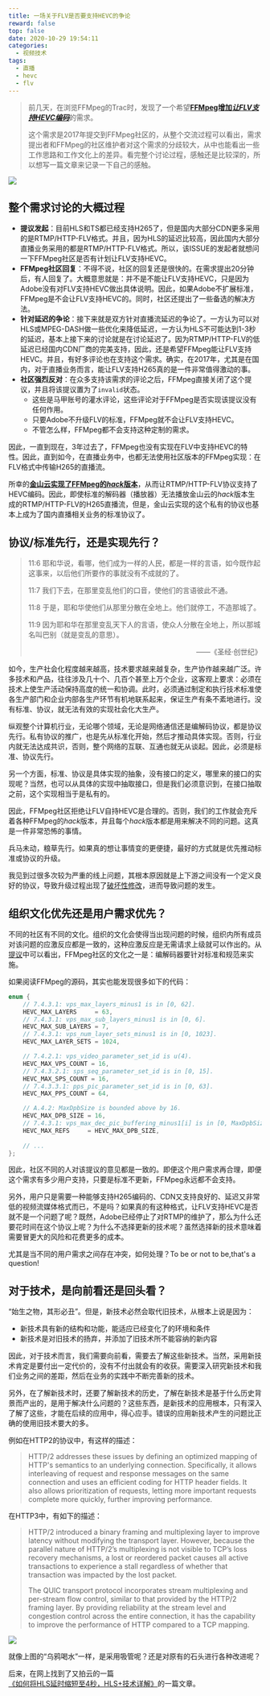 ```yaml
---
title: 一场关于FLV是否要支持HEVC的争论
reward: false
top: false
date: 2020-10-29 19:54:11
categories: 
  - 视频技术
tags:
  - 直播
  - hevc
  - flv
---
```


> 前几天，在浏览FFMpeg的Trac时，发现了一个希望[**FFMpeg增加*让FLV支持HEVC编码***](https://trac.ffmpeg.org/ticket/6389)的需求。
> 
> 这个需求是2017年提交到FFMpeg社区的，从整个交流过程可以看出，需求提出者和FFMpeg的社区维护者对这个需求的分歧较大，从中也能看出一些工作思路和工作文化上的差异。看完整个讨论过程，感触还是比较深的，所以想写一篇文章来记录一下自己的感触。

![](1.png)

<!--more-->

## 整个需求讨论的大概过程
* **提议发起**：目前HLS和TS都已经支持H265了，但是国内大部分CDN更多采用的是RTMP/HTTP-FLV格式。并且，因为HLS的延迟比较高，因此国内大部分直播业务采用的都是RTMP/HTTP-FLV格式。所以，该ISSUE的发起者就想问一下FFMpeg社区是否有计划让FLV支持HEVC。
* **FFMpeg社区回复**：不得不说，社区的回复还是很快的。在需求提出20分钟后，有人回复了。大概意思就是：并不是不能让FLV支持HEVC，只是因为Adobe没有对FLV支持HEVC做出具体说明。因此，如果Adobe不扩展标准，FFMpeg是不会让FLV支持HEVC的。同时，社区还提出了一些备选的解决方法。
* **针对延迟的争论**：接下来就是双方针对直播流延迟的争论了。一方认为可以对HLS或MPEG-DASH做一些优化来降低延迟，一方认为HLS不可能达到1-3秒的延迟，基本上接下来的讨论就是在讨论延迟了。因为RTMP/HTTP-FLV的低延迟已经国内CDN厂商的完美支持，因此，还是希望FFMpeg能让FLV支持HEVC。并且，有好多评论也在支持这个需求。确实，在2017年，尤其是在国内，对于直播业务而言，能让FLV支持H265真的是一件非常值得激动的事。
* **社区强烈反对**：在众多支持该需求的评论之后，FFMpeg直接关闭了这个提议，并且将该提议置为了`invalid`状态。
  * 这些是马甲账号的灌水评论，这些评论对于FFMpeg是否实现该提议没有任何作用。
  * 只要Adobe不升级FLV的标准，FFMpeg就不会让FLV支持HEVC。
  * 不管怎么样，FFMpeg都不会支持这种定制的需求。

因此，一直到现在，3年过去了，FFMpeg也没有实现在FLV中支持HEVC的特性。因此，直到如今，在直播业务中，也都无法使用社区版本的FFMpeg实现：在FLV格式中传输H265的直播流。

所幸的[**金山云实现了FFMpeg的*hack*版本**](https://github.com/ksvc/FFmpeg/tree/release/3.4)，从而让RTMP/HTTP-FLV协议支持了HEVC编码。因此，即使标准的解码器（播放器）无法播放金山云的*hack*版本生成的RTMP/HTTP-FLV的H265直播流，但是，金山云实现的这个私有的协议也基本上成为了国内直播相关业务的标准协议了。

## 协议/标准先行，还是实现先行？
> 11:6 耶和华说，看哪，他们成为一样的人民，都是一样的言语，如今既作起这事来，以后他们所要作的事就没有不成就的了。
> 
> 11:7 我们下去，在那里变乱他们的口音，使他们的言语彼此不通。
> 
> 11:8 于是，耶和华使他们从那里分散在全地上。他们就停工，不造那城了。
> 
> 11:9 因为耶和华在那里变乱天下人的言语，使众人分散在全地上，所以那城名叫巴别（就是变乱的意思）。
> <div align="right">——《圣经·创世纪》</div>

如今，生产社会化程度越来越高，技术要求越来越复杂，生产协作越来越广泛。许多技术和产品，往往涉及几十个、几百个甚至上万个企业，这客观上要求：必须在技术上使生产活动保持高度的统一和协调。此时，必须通过制定和执行技术标准使各生产部门和企业内部各生产环节有机地联系起来，保证生产有条不紊地进行。没有标准、协议，就无法有效的实现社会化大生产。

纵观整个计算机行业，无论哪个领域，无论是网络通信还是编解码协议，都是协议先行。私有协议的推广，也是先从标准化开始，然后才推动具体实现。否则，行业内就无法达成共识，否则，整个网络的互联、互通也就无从谈起。因此，必须是标准、协议先行。

另一个方面，标准、协议是具体实现的抽象，没有接口的定义，哪里来的接口的实现呢？当然，也可以从具体的实现中抽取接口，但是我们必须意识到，在接口抽取之前，这个实现相当于是私有的。

因此，FFMpeg社区拒绝让FLV自持HEVC是合理的。否则，我们的工作就会充斥着各种FFMpeg的*hack*版本，并且每个*hack*版本都是用来解决不同的问题。这真是一件非常恐怖的事情。

兵马未动，粮草先行。如果真的想让事情变的更便捷，最好的方式就是优先推动标准或协议的升级。

我见到过很多次较为严重的线上问题，其根本原因就是上下游之间没有一个定义良好的协议，导致升级过程出现了[破坏性修改](/monolith-to-microservices/docs/Breaking_Changes.html)，进而导致问题的发生。

## 组织文化优先还是用户需求优先？
不同的社区有不同的文化。组织的文化会使得当出现问题的时候，组织内所有成员对该问题的应激反应都是一致的，这种应激反应是无需请求上级就可以作出的。从[提议](https://trac.ffmpeg.org/ticket/6389)中可以看出，FFMpeg社区的文化之一是：编解码器要针对标准和规范来实施。

如果阅读FFMpeg的源码，其实也能发现很多如下的代码：
```c++
enum {
    // 7.4.3.1: vps_max_layers_minus1 is in [0, 62].
    HEVC_MAX_LAYERS     = 63,
    // 7.4.3.1: vps_max_sub_layers_minus1 is in [0, 6].
    HEVC_MAX_SUB_LAYERS = 7,
    // 7.4.3.1: vps_num_layer_sets_minus1 is in [0, 1023].
    HEVC_MAX_LAYER_SETS = 1024,

    // 7.4.2.1: vps_video_parameter_set_id is u(4).
    HEVC_MAX_VPS_COUNT = 16,
    // 7.4.3.2.1: sps_seq_parameter_set_id is in [0, 15].
    HEVC_MAX_SPS_COUNT = 16,
    // 7.4.3.3.1: pps_pic_parameter_set_id is in [0, 63].
    HEVC_MAX_PPS_COUNT = 64,

    // A.4.2: MaxDpbSize is bounded above by 16.
    HEVC_MAX_DPB_SIZE = 16,
    // 7.4.3.1: vps_max_dec_pic_buffering_minus1[i] is in [0, MaxDpbSize - 1].
    HEVC_MAX_REFS     = HEVC_MAX_DPB_SIZE,
    
    // ...
};
```

因此，社区不同的人对该提议的意见都是一致的。即便这个用户需求再合理，即便这个需求有多少用户支持，只要是标准不更新，FFMpeg永远都不会支持。

另外，用户只是需要一种能够支持H265编码的、CDN又支持良好的、延迟又非常低的视频流媒体格式而已，不是吗？如果真的有这种格式，让FLV支持HEVC是否就不是一个问题了呢？既然，Adobe已经停止了对RTMP的维护了，那么为什么还要花时间在这个协议上呢？为什么不选择更新的技术呢？虽然选择新的技术意味着需要冒更大的风险和花费更多的成本。

尤其是当不同的用户需求之间存在冲突，如何处理？To be or not to be,that's a question!

## 对于技术，是向前看还是回头看？
“始生之物，其形必丑”。但是，新技术必然会取代旧技术，从根本上说是因为：
* 新技术具有新的结构和功能，能适应已经变化了的环境和条件
* 新技术是对旧技术的扬弃，并添加了旧技术所不能容纳的新内容

因此，对于技术而言，我们需要向前看，需要去了解这些新技术。当然，采用新技术肯定是要付出一定代价的，没有不付出就会有的收获。需要深入研究新技术和我们业务之间的差距，然后在业务的实践中不断完善新的技术。

另外，在了解新技术时，还要了解新技术的历史，了解在新技术是基于什么历史背景而产出的，是用于解决什么问题的？这些东西，是新技术的应用根本，只有深入了解了这些，才能在后续的应用中，得心应手。错误的应用新技术产生的问题比正确的使用旧技术要大的多。

例如在HTTP2的协议中，有这样的描述：
> HTTP/2 addresses these issues by defining an optimized mapping of HTTP's semantics to an underlying connection. Specifically, it allows interleaving of request and response messages on the same connection and uses an efficient coding for HTTP header fields. It also allows prioritization of requests, letting more important requests complete more quickly, further improving performance.

在HTTP3中，有如下的描述：
> HTTP/2 introduced a binary framing and multiplexing layer to improve latency without modifying the transport layer. However, because the parallel nature of HTTP/2’s multiplexing is not visible to TCP’s loss recovery mechanisms, a lost or reordered packet causes all active transactions to experience a stall regardless of whether that transaction was impacted by the lost packet.
> 
> The QUIC transport protocol incorporates stream multiplexing and per-stream flow control, similar to that provided by the HTTP/2 framing layer. By providing reliability at the stream level and congestion control across the entire connection, it has the capability to improve the performance of HTTP compared to a TCP mapping. 

![](../2.jpg)

就像上图的“乌鸦喝水”一样，是采用吸管呢？还是对原有的石头进行各种改进呢？

后来，在网上找到了又拍云的一篇[《如何将HLS延时缩短至4秒，HLS+技术详解》](https://www.cnblogs.com/upyun/p/7053150.html)的一篇文章。